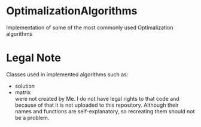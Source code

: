 # OptimalizationAlgorithms
Implementation of some of the most commonly used Optimalization algorithms
# Legal Note
Classes used in implemented algorithms such as:
* solution
* matrix  
were not created by Me. I do not have legal rights to that code and because of that it is not uploaded to this repository. Although their names and functions are self-explanatory, so recreating them should not be a problem.
